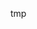 <!--
    Add a summary for the release here.

    If you don't change this message, or if this file is empty, the release
    will not be created. -->
tmp
